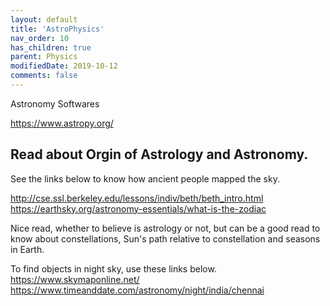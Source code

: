 ```yaml
---
layout: default
title: 'AstroPhysics'
nav_order: 10
has_children: true
parent: Physics
modifiedDate: 2019-10-12
comments: false
---
```



Astronomy Softwares

https://www.astropy.org/

## Read about Orgin of Astrology and Astronomy.

See the links below to know how ancient people mapped the sky.

http://cse.ssl.berkeley.edu/lessons/indiv/beth/beth_intro.html
https://earthsky.org/astronomy-essentials/what-is-the-zodiac

Nice read, whether to believe is astrology or not, but can be a good read to know about constellations, Sun's path relative to constellation and seasons in Earth.


To find objects in night sky, use these links below.
https://www.skymaponline.net/
https://www.timeanddate.com/astronomy/night/india/chennai
